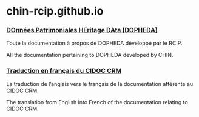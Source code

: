 # chin-rcip.github.io

### [DOnnées Patrimoniales HEritage DAta (DOPHEDA)](https://chin-rcip.github.io/collections-model/)

Toute la documentation à propos de DOPHEDA développé par le RCIP.

All the documentation pertaining to DOPHEDA developed by CHIN. 

### [Traduction en français du CIDOC CRM](https://chin-rcip.github.io/cidoc_crm_fr/)

La traduction de l’anglais vers le français de la documentation afférente au CIDOC CRM.

The translation from English into French of the documentation relating to CIDOC CRM.
